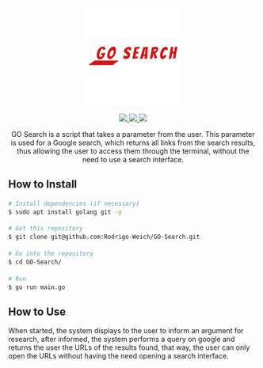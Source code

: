 <p align="center">
  <img src="https://raw.githubusercontent.com/Rodrigo-Weich/GO-Search/main/content/logo.png">
</p>

<p align="center">
  <a href="https://golang.org/">
    <img src="https://img.shields.io/badge/Golang-1.15-blue.svg">
  </a>
  <a href="https://github.com/Rodrigo-Weich/GO-Search">
    <img src="https://img.shields.io/badge/Release-1.X-red.svg">
  </a>
    <a href="https://opensource.org">
    <img src="https://img.shields.io/badge/Open%20Source-%E2%9D%A4-brightgreen.svg">
  </a>
</p>

<p align="center">
  GO Search is a script that takes a parameter from the user. This parameter is used for a Google search, which returns all links from the search results, thus allowing the user to access them through the terminal, without the need to use a search interface.
</p>

## How to Install
```bash
# Install dependencies (if necessary)
$ sudo apt install golang git -y

# Get this repository
$ git clone git@github.com:Rodrigo-Weich/GO-Search.git

# Go into the repository
$ cd GO-Search/

# Run
$ go run main.go
```

## How to Use

When started, the system displays to the user to inform an argument for research, after informed, the system performs a query on google and returns the user the URLs of the results found, that way, the user can only open the URLs without having the need opening a search interface.
